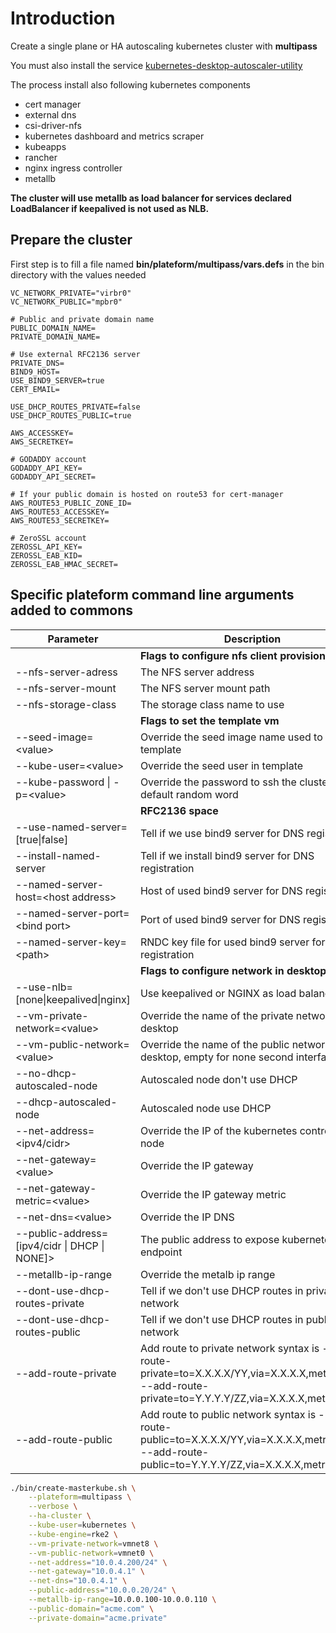 # Introduction

Create a single plane or HA autoscaling kubernetes cluster with **multipass**

You must also install the service [kubernetes-desktop-autoscaler-utility](https://github.com/Fred78290/kubernetes-desktop-autoscaler-utility)

The process install also following kubernetes components

* cert manager
* external dns
* csi-driver-nfs
* kubernetes dashboard and metrics scraper
* kubeapps
* rancher
* nginx ingress controller
* metallb

**The cluster will use metallb as load balancer for services declared LoadBalancer if keepalived is not used as NLB.**

## Prepare the cluster

First step is to fill a file named **bin/plateform/multipass/vars.defs** in the bin directory with the values needed

```
VC_NETWORK_PRIVATE="virbr0"
VC_NETWORK_PUBLIC="mpbr0"

# Public and private domain name
PUBLIC_DOMAIN_NAME=
PRIVATE_DOMAIN_NAME=

# Use external RFC2136 server
PRIVATE_DNS=
BIND9_HOST=
USE_BIND9_SERVER=true
CERT_EMAIL=

USE_DHCP_ROUTES_PRIVATE=false
USE_DHCP_ROUTES_PUBLIC=true

AWS_ACCESSKEY=
AWS_SECRETKEY=

# GODADDY account
GODADDY_API_KEY=
GODADDY_API_SECRET=

# If your public domain is hosted on route53 for cert-manager
AWS_ROUTE53_PUBLIC_ZONE_ID=
AWS_ROUTE53_ACCESSKEY=
AWS_ROUTE53_SECRETKEY=

# ZeroSSL account
ZEROSSL_API_KEY=
ZEROSSL_EAB_KID=
ZEROSSL_EAB_HMAC_SECRET=
```

## Specific plateform command line arguments added to commons

| Parameter | Description | Default |
| --- | --- |--- |
| | **Flags to configure nfs client provisionner** | |
| --nfs-server-adress | The NFS server address | ${NFS_SERVER_ADDRESS} |
| --nfs-server-mount | The NFS server mount path | ${NFS_SERVER_PATH} |
| --nfs-storage-class | The storage class name to use | ${NFS_STORAGE_CLASS} |
| | **Flags to set the template vm** | |
| --seed-image=\<value\> | Override the seed image name used to create template | ${SEED_IMAGE} |
| --kube-user=\<value\> | Override the seed user in template | ${KUBERNETES_USER} |
| --kube-password \| -p=\<value\> | Override the password to ssh the cluster VM, default random word | |
| | **RFC2136 space** | |
| --use-named-server=[true\|false] | Tell if we use bind9 server for DNS registration | ${USE_BIND9_SERVER} |
| --install-named-server | Tell if we install bind9 server for DNS registration | ${INSTALL_BIND9_SERVER} |
| --named-server-host=\<host address\> | Host of used bind9 server for DNS registration | ${BIND9_HOST} |
| --named-server-port=\<bind port\> | Port of used bind9 server for DNS registration | ${BIND9_PORT} |
| --named-server-key=\<path\> | RNDC key file for used bind9 server for DNS registration | ./etc/bind/rndc.key |
| | **Flags to configure network in desktop** | |
| --use-nlb=[none\|keepalived\|nginx] | Use keepalived or NGINX as load balancer | |
| --vm-private-network=\<value\> | Override the name of the private network in desktop | ${VC_NETWORK_PRIVATE} |
| --vm-public-network=\<value\> | Override the name of the public network in desktop, empty for none second interface | ${VC_NETWORK_PUBLIC} |
| --no-dhcp-autoscaled-node | Autoscaled node don't use DHCP | ${SCALEDNODES_DHCP} |
| --dhcp-autoscaled-node | Autoscaled node use DHCP | ${SCALEDNODES_DHCP} |
| --net-address=\<ipv4/cidr\> | Override the IP of the kubernetes control plane node | ${PRIVATE_IP}/\${PRIVATE_MASK_CIDR} |
| --net-gateway=\<value\> | Override the IP gateway | ${PRIVATE_GATEWAY} |
| --net-gateway-metric=\<value\> | Override the IP gateway metric | ${PRIVATE_GATEWAY_METRIC} |
| --net-dns=\<value\> | Override the IP DNS | ${PRIVATE_DNS} |
| --public-address=[ipv4/cidr \| DHCP \| NONE]> | The public address to expose kubernetes endpoint | ${PUBLIC_IP} |
| --metallb-ip-range | Override the metalb ip range | ${METALLB_IP_RANGE} |
| --dont-use-dhcp-routes-private | Tell if we don't use DHCP routes in private network | ${USE_DHCP_ROUTES_PRIVATE} |
| --dont-use-dhcp-routes-public | Tell if we don't use DHCP routes in public network | ${USE_DHCP_ROUTES_PUBLIC} |
| --add-route-private | Add route to private network syntax is --add-route-private=to=X.X.X.X/YY,via=X.X.X.X,metric=100 --add-route-private=to=Y.Y.Y.Y/ZZ,via=X.X.X.X,metric=100 | ${NETWORK_PRIVATE_ROUTES[@]} |
| --add-route-public | Add route to public network syntax is --add-route-public=to=X.X.X.X/YY,via=X.X.X.X,metric=100 --add-route-public=to=Y.Y.Y.Y/ZZ,via=X.X.X.X,metric=100 | ${NETWORK_PUBLIC_ROUTES[@]} |

```bash
./bin/create-masterkube.sh \
    --plateform=multipass \
    --verbose \
    --ha-cluster \
    --kube-user=kubernetes \
    --kube-engine=rke2 \
    --vm-private-network=vmnet8 \
    --vm-public-network=vmnet0 \
    --net-address="10.0.4.200/24" \
    --net-gateway="10.0.4.1" \
    --net-dns="10.0.4.1" \
    --public-address="10.0.0.20/24" \
    --metallb-ip-range=10.0.0.100-10.0.0.110 \
    --public-domain="acme.com" \
    --private-domain="acme.private"
```

